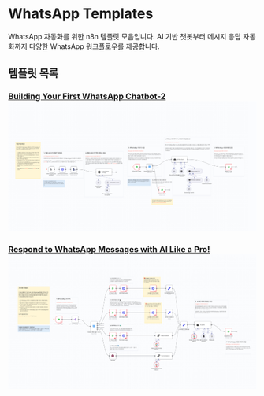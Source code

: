 # WhatsApp Templates

WhatsApp 자동화를 위한 n8n 템플릿 모음입니다. AI 기반 챗봇부터 메시지 응답 자동화까지 다양한 WhatsApp 워크플로우를 제공합니다.

## 템플릿 목록

### [Building Your First WhatsApp Chatbot-2](Building%20Your%20First%20WhatsApp%20Chatbot-2.json)[![Building Your First WhatsApp Chatbot-2](Building%20Your%20First%20WhatsApp%20Chatbot-2.png)](Building%20Your%20First%20WhatsApp%20Chatbot-2.json)

### [Respond to WhatsApp Messages with AI Like a Pro!](Respond%20to%20WhatsApp%20Messages%20with%20AI%20Like%20a%20Pro!.json)[![Respond to WhatsApp Messages with AI Like a Pro!](Respond%20to%20WhatsApp%20Messages%20with%20AI%20Like%20a%20Pro!.png)](Respond%20to%20WhatsApp%20Messages%20with%20AI%20Like%20a%20Pro!.json)
